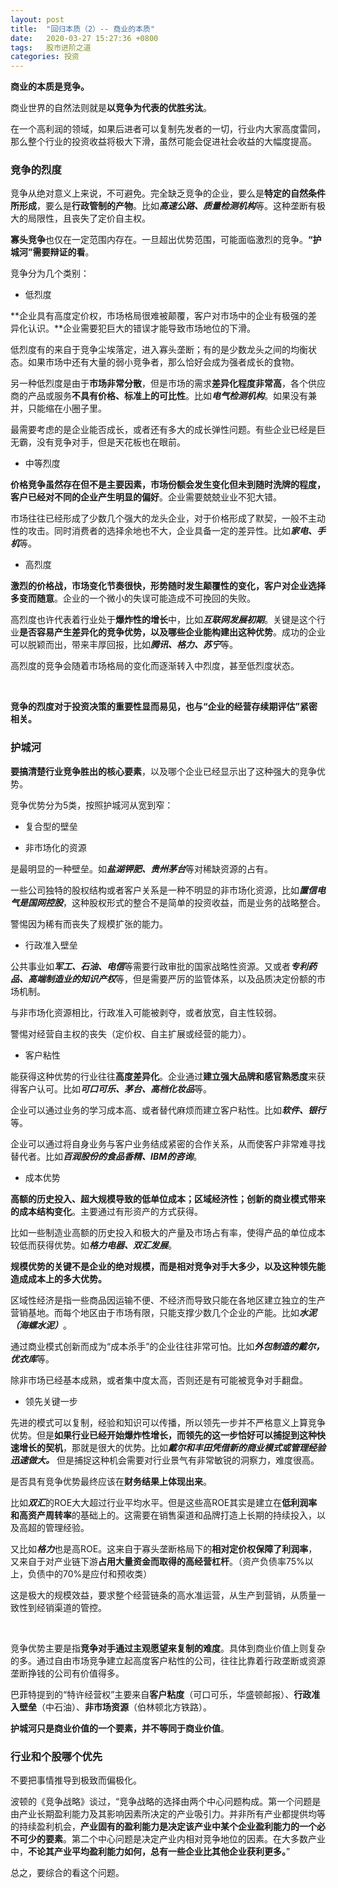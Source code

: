 ```yaml
---
layout: post
title:  "回归本质（2）-- 商业的本质"
date:   2020-03-27 15:27:36 +0800
tags:   股市进阶之道
categories: 投资
---
```


**商业的本质是竞争。**

商业世界的自然法则就是**以竞争为代表的优胜劣汰**。

在一个高利润的领域，如果后进者可以复制先发者的一切，行业内大家高度雷同，那么整个行业的投资收益将极大下滑，虽然可能会促进社会收益的大幅度提高。

### 竞争的烈度

竞争从绝对意义上来说，不可避免。完全缺乏竞争的企业，要么是**特定的自然条件所形成**，要么是**行政管制的产物**。比如***高速公路、质量检测机构***等。这种垄断有极大的局限性，且丧失了定价自主权。

**寡头竞争**也仅在一定范围内存在。一旦超出优势范围，可能面临激烈的竞争。**“护城河”需要辩证的看**。

竞争分为几个类别：

+ 低烈度

**企业具有高度定价权，市场格局很难被颠覆，客户对市场中的企业有极强的差异化认识。**企业需要犯巨大的错误才能导致市场地位的下滑。

低烈度有的来自于竞争尘埃落定，进入寡头垄断；有的是少数龙头之间的均衡状态。如果市场中还有大量的弱小竞争者，那么恰好会成为强者成长的食物。

另一种低烈度是由于**市场非常分散**，但是市场的需求**差异化程度非常高**，各个供应商的产品或服务**不具有价格、标准上的可比性**。比如***电气检测机构***。如果没有兼并，只能缩在小圈子里。

最需要考虑的是企业能否成长，或者还有多大的成长弹性问题。有些企业已经是巨无霸，没有竞争对手，但是天花板也在眼前。

+ 中等烈度

**价格竞争虽然存在但不是主要因素，市场份额会发生变化但未到随时洗牌的程度，客户已经对不同的企业产生明显的偏好**。企业需要兢兢业业不犯大错。

市场往往已经形成了少数几个强大的龙头企业，对于价格形成了默契，一般不主动性的攻击。同时消费者的选择余地也不大，企业具备一定的差异性。比如***家电、手机***等。

+ 高烈度

**激烈的价格战，市场变化节奏很快，形势随时发生颠覆性的变化，客户对企业选择多变而随意**。企业的一个微小的失误可能造成不可挽回的失败。

高烈度也许代表着行业处于**爆炸性的增长**中，比如***互联网发展初期***。关键是这个行业**是否容易产生差异化的竞争优势，以及哪些企业能构建出这种优势**。成功的企业可以脱颖而出，带来丰厚回报，比如***腾讯、格力、苏宁***等。

高烈度的竞争会随着市场格局的变化而逐渐转入中烈度，甚至低烈度状态。

<br />
    
**竞争的烈度对于投资决策的重要性显而易见，也与“企业的经营存续期评估”紧密相关。**

### 护城河

**要搞清楚行业竞争胜出的核心要素**，以及哪个企业已经显示出了这种强大的竞争优势。

竞争优势分为5类，按照护城河从宽到窄：

+ 复合型的壁垒

+ 非市场化的资源

是最明显的一种壁垒。如***盐湖钾肥、贵州茅台***等对稀缺资源的占有。

一些公司独特的股权结构或者客户关系是一种不明显的非市场化资源，比如***置信电气是国网控股***，这种股权形式的整合不是简单的投资收益，而是业务的战略整合。

警惕因为稀有而丧失了规模扩张的能力。

+ 行政准入壁垒

公共事业如***军工、石油、电信***等需要行政审批的国家战略性资源。又或者***专利药品、高端制造业的知识产权***等，但是需要严厉的监管体系，以及品质决定份额的市场机制。

与非市场化资源相比，行政准入可能被剥夺，或者放宽，自主性较弱。

警惕对经营自主权的丧失（定价权、自主扩展或经营的能力）。

+ 客户粘性

能获得这种优势的行业往往**高度差异化**。企业通过**建立强大品牌和感官熟悉度**来获得客户认可。比如***可口可乐、茅台、高档化妆品***等。

企业可以通过业务的学习成本高、或者替代麻烦而建立客户粘性。比如***软件、银行***等。

企业可以通过将自身业务与客户业务结成紧密的合作关系，从而使客户非常难寻找替代者。比如***百润股份的食品香精、IBM的咨询***。
  
+ 成本优势

**高额的历史投入、超大规模导致的低单位成本；区域经济性；创新的商业模式带来的成本结构变化**。主要通过有形资产的方式获得。

比如一些制造业高额的历史投入和极大的产量及市场占有率，使得产品的单位成本较低而获得优势。如***格力电器、双汇发展***。

**规模优势的关键不是企业的绝对规模，而是相对竞争对手大多少，以及这种领先能造成成本上的多大优势。**

区域性经济是指一些商品因运输不便、不经济而导致只能在各地区建立独立的生产营销基地。而每个地区由于市场有限，只能支撑少数几个企业的产能。比如***水泥（海螺水泥）***。

通过商业模式创新而成为“成本杀手”的企业往往非常可怕。比如***外包制造的戴尔，优衣库***等。

除非市场已经基本成熟，或者集中度太高，否则还是有可能被竞争对手翻盘。
  
+ 领先关键一步

先进的模式可以复制，经验和知识可以传播，所以领先一步并不严格意义上算竞争优势。但是**如果行业已经开始爆炸性增长，而领先的这一步恰好可以捕捉到这种快速增长的契机**，那就是很大的优势。比如***戴尔和丰田凭借新的商业模式或管理经验迅速做大。*** 但是捕捉这种机会需要对行业景气有非常敏锐的洞察力，难度很高。

是否具有竞争优势最终应该在**财务结果上体现出来**。

比如***双汇***的ROE大大超过行业平均水平。但是这些高ROE其实是建立在**低利润率和高资产周转率**的基础上的。这需要在销售渠道和品牌打造上长期的持续投入，以及高超的管理经验。

又比如***格力***也是高ROE。这来自于寡头垄断格局下的**相对定价权保障了利润率**，又来自于对产业链下游**占用大量资金而取得的高经营杠杆**。（资产负债率75%以上，负债中的70%是应付和预收类）

这是极大的规模效益，要求整个经营链条的高水准运营，从生产到营销，从质量一致性到经销渠道的管控。

<br>

竞争优势主要是指**竞争对手通过主观愿望来复制的难度**。具体到商业价值上则复杂的多。通过自由市场竞争建立起高度客户粘性的公司，往往比靠着行政垄断或资源垄断挣钱的公司有价值得多。

巴菲特提到的“特许经营权”主要来自**客户粘度**（可口可乐，华盛顿邮报）、**行政准入壁垒**（中石油）、**非市场资源**（伯林顿北方铁路）。

**护城河只是商业价值的一个要素，并不等同于商业价值**。

### 行业和个股哪个优先

不要把事情推导到极致而偏极化。

波顿的《竞争战略》谈过，“竞争战略的选择由两个中心问题构成。第一个问题是由产业长期盈利能力及其影响因素所决定的产业吸引力。并非所有产业都提供均等的持续盈利机会，**产业固有的盈利能力是决定该产业中某个企业盈利能力的一个必不可少的要素**。第二个中心问题是决定产业内相对竞争地位的因素。在大多数产业中，**不论其产业平均盈利能力如何，总有一些企业比其他企业获利更多。**”

总之，要综合的看这个问题。